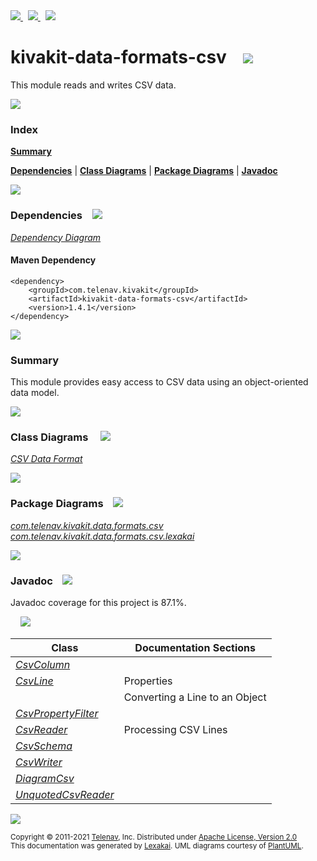 [//]: # (start-user-text)

<a href="https://www.kivakit.org">
<img src="https://www.kivakit.org/images/web-32.png" srcset="https://www.kivakit.org/images/web-32-2x.png 2x"/>
</a>
&nbsp;
<a href="https://twitter.com/openkivakit">
<img src="https://www.kivakit.org/images/twitter-32.png" srcset="https://www.kivakit.org/images/twitter-32-2x.png 2x"/>
</a>
&nbsp;
<a href="https://kivakit.zulipchat.com">
<img src="https://www.kivakit.org/images/zulip-32.png" srcset="https://www.kivakit.org/images/zulip-32-2x.png 2x"/>
</a>

[//]: # (end-user-text)

# kivakit-data-formats-csv &nbsp;&nbsp; <img src="https://www.kivakit.org/images/csv-32.png" srcset="https://www.kivakit.org/images/csv-32-2x.png 2x"/>

This module reads and writes CSV data.

<img src="https://www.kivakit.org/images/horizontal-line-512.png" srcset="https://www.kivakit.org/images/horizontal-line-512-2x.png 2x"/>

### Index

[**Summary**](#summary)  

[**Dependencies**](#dependencies) | [**Class Diagrams**](#class-diagrams) | [**Package Diagrams**](#package-diagrams) | [**Javadoc**](#javadoc)

<img src="https://www.kivakit.org/images/horizontal-line-512.png" srcset="https://www.kivakit.org/images/horizontal-line-512-2x.png 2x"/>

### Dependencies <a name="dependencies"></a> &nbsp;&nbsp; <img src="https://www.kivakit.org/images/dependencies-32.png" srcset="https://www.kivakit.org/images/dependencies-32-2x.png 2x"/>

[*Dependency Diagram*](https://www.kivakit.org/1.4.1/lexakai/kivakit-stuff/kivakit-data/formats/csv/documentation/diagrams/dependencies.svg)

#### Maven Dependency

    <dependency>
        <groupId>com.telenav.kivakit</groupId>
        <artifactId>kivakit-data-formats-csv</artifactId>
        <version>1.4.1</version>
    </dependency>

<img src="https://www.kivakit.org/images/horizontal-line-128.png" srcset="https://www.kivakit.org/images/horizontal-line-128-2x.png 2x"/>

[//]: # (start-user-text)

### Summary <a name = "summary"></a>

This module provides easy access to CSV data using an object-oriented data model.

[//]: # (end-user-text)

<img src="https://www.kivakit.org/images/horizontal-line-128.png" srcset="https://www.kivakit.org/images/horizontal-line-128-2x.png 2x"/>

### Class Diagrams <a name="class-diagrams"></a> &nbsp; &nbsp; <img src="https://www.kivakit.org/images/diagram-40.png" srcset="https://www.kivakit.org/images/diagram-40-2x.png 2x"/>

[*CSV Data Format*](https://www.kivakit.org/1.4.1/lexakai/kivakit-stuff/kivakit-data/formats/csv/documentation/diagrams/diagram-csv.svg)

<img src="https://www.kivakit.org/images/horizontal-line-128.png" srcset="https://www.kivakit.org/images/horizontal-line-128-2x.png 2x"/>

### Package Diagrams <a name="package-diagrams"></a> &nbsp;&nbsp; <img src="https://www.kivakit.org/images/box-32.png" srcset="https://www.kivakit.org/images/box-32-2x.png 2x"/>

[*com.telenav.kivakit.data.formats.csv*](https://www.kivakit.org/1.4.1/lexakai/kivakit-stuff/kivakit-data/formats/csv/documentation/diagrams/com.telenav.kivakit.data.formats.csv.svg)  
[*com.telenav.kivakit.data.formats.csv.lexakai*](https://www.kivakit.org/1.4.1/lexakai/kivakit-stuff/kivakit-data/formats/csv/documentation/diagrams/com.telenav.kivakit.data.formats.csv.lexakai.svg)

<img src="https://www.kivakit.org/images/horizontal-line-128.png" srcset="https://www.kivakit.org/images/horizontal-line-128-2x.png 2x"/>

### Javadoc <a name="javadoc"></a> &nbsp;&nbsp; <img src="https://www.kivakit.org/images/books-32.png" srcset="https://www.kivakit.org/images/books-32-2x.png 2x"/>

Javadoc coverage for this project is 87.1%.  
  
&nbsp; &nbsp; <img src="https://www.kivakit.org/images/meter-90-96.png" srcset="https://www.kivakit.org/images/meter-90-96-2x.png 2x"/>




| Class | Documentation Sections |
|---|---|
| [*CsvColumn*](https://www.kivakit.org/1.4.1/javadoc/kivakit-stuff/kivakit.data.formats.csv/com/telenav/kivakit/data/formats/csv/CsvColumn.html) |  |  
| [*CsvLine*](https://www.kivakit.org/1.4.1/javadoc/kivakit-stuff/kivakit.data.formats.csv/com/telenav/kivakit/data/formats/csv/CsvLine.html) | Properties |  
| | Converting a Line to an Object |  
| [*CsvPropertyFilter*](https://www.kivakit.org/1.4.1/javadoc/kivakit-stuff/kivakit.data.formats.csv/com/telenav/kivakit/data/formats/csv/CsvPropertyFilter.html) |  |  
| [*CsvReader*](https://www.kivakit.org/1.4.1/javadoc/kivakit-stuff/kivakit.data.formats.csv/com/telenav/kivakit/data/formats/csv/CsvReader.html) | Processing CSV Lines |  
| [*CsvSchema*](https://www.kivakit.org/1.4.1/javadoc/kivakit-stuff/kivakit.data.formats.csv/com/telenav/kivakit/data/formats/csv/CsvSchema.html) |  |  
| [*CsvWriter*](https://www.kivakit.org/1.4.1/javadoc/kivakit-stuff/kivakit.data.formats.csv/com/telenav/kivakit/data/formats/csv/CsvWriter.html) |  |  
| [*DiagramCsv*](https://www.kivakit.org/1.4.1/javadoc/kivakit-stuff/kivakit.data.formats.csv/com/telenav/kivakit/data/formats/csv/lexakai/DiagramCsv.html) |  |  
| [*UnquotedCsvReader*](https://www.kivakit.org/1.4.1/javadoc/kivakit-stuff/kivakit.data.formats.csv/com/telenav/kivakit/data/formats/csv/UnquotedCsvReader.html) |  |  

[//]: # (start-user-text)



[//]: # (end-user-text)

<img src="https://www.kivakit.org/images/horizontal-line-512.png" srcset="https://www.kivakit.org/images/horizontal-line-512-2x.png 2x"/>

<sub>Copyright &#169; 2011-2021 [Telenav](https://telenav.com), Inc. Distributed under [Apache License, Version 2.0](LICENSE)</sub>  
<sub>This documentation was generated by [Lexakai](https://lexakai.org). UML diagrams courtesy of [PlantUML](https://plantuml.com).</sub>

